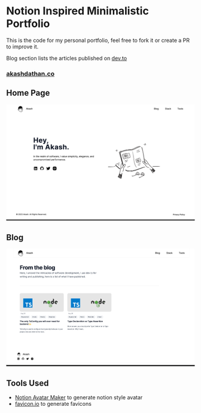 # Notion Inspired Minimalistic Portfolio

This is the code for my personal portfolio, feel free to fork it or create a PR to improve it.

Blog section lists the articles published on [dev.to](https://www.dev.to)

### [akashdathan.co](https://akashdathan.co)

## Home Page
![Demo Image](./demo-home.png)

## Blog
![Demo Image](./demo-blog.png)

## Tools Used
- [Notion Avatar Maker](https://notion-avatar.vercel.app/) to generate notion style avatar
- [favicon.io](https://favicon.io/) to generate favicons